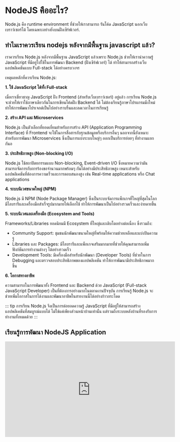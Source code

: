 # NodeJS คืออะไร?

Node.js คือ runtime environment ที่ช่วยให้เราสามารถ รันโค้ด JavaScript นอกเว็บเบราว์เซอร์ได้ โดยเฉพาะอย่างยิ่งบนฝั่งเซิร์ฟเวอร์.

## ทำไมเราควรเรียน nodejs หลังจากมีพื้นฐาน javascript แล้ว?

เราควรเรียน Node.js หลังจากมีพื้นฐาน JavaScript แล้วเพราะ Node.js ช่วยให้เรานำความรู้ JavaScript ที่มีอยู่ไปใช้ในการพัฒนา Backend (ฝั่งเซิร์ฟเวอร์) ได้ ทำให้สามารถสร้างเว็บแอปพลิเคชันแบบ Full-stack ได้อย่างครบวงจร

เหตุผลหลักที่ควรเรียน Node.js:

**1. ใช้ JavaScript ได้ทั้ง Full-stack**

เมื่อเราเชี่ยวชาญ JavaScript ฝั่ง Frontend (สำหรับเว็บเบราว์เซอร์) อยู่แล้ว การเรียน Node.js จะช่วยให้เราใช้ภาษาเดียวกันในการเขียนโค้ดฝั่ง Backend ได้ ไม่ต้องเรียนรู้ภาษาโปรแกรมมิ่งใหม่ ทำให้การพัฒนาโปรเจกต์เป็นไปอย่างราบรื่นและลดเวลาในการเรียนรู้

**2. สร้าง API และ Microservices**

Node.js เป็นตัวเลือกที่ยอดเยี่ยมสำหรับการสร้าง API (Application Programming Interface) ที่ Frontend จะใช้ในการสื่อสารกับฐานข้อมูลหรือบริการอื่นๆ นอกจากนี้ยังเหมาะสำหรับการพัฒนา Microservices ซึ่งเป็นการแบ่งระบบใหญ่ๆ ออกเป็นบริการย่อยๆ ที่ทำงานแยกกันอ

**3. ประสิทธิภาพสูง (Non-blocking I/O)**

Node.js ใช้สถาปัตยกรรมแบบ Non-blocking, Event-driven I/O ซึ่งหมายความว่ามันสามารถจัดการกับการร้องขอจำนวนมากพร้อมๆ กันได้อย่างมีประสิทธิภาพสูง เหมาะสำหรับแอปพลิเคชันที่ต้องการความเร็วและการตอบสนองสูง เช่น Real-time applications หรือ Chat applications

**4. ระบบนิเวศขนาดใหญ่ (NPM)**

Node.js มี NPM (Node Package Manager) ซึ่งเป็นระบบจัดการแพ็กเกจที่ใหญ่ที่สุดในโลก มีไลบรารีและเครื่องมือสำเร็จรูปมากมายให้เลือกใช้ ทำให้การพัฒนาเป็นไปอย่างรวดเร็วและง่ายดายขึ้น

**5. ระบบนิเวศและเครื่องมือ (Ecosystem and Tools)**

Frameworks/Libraries ยอดนิยมมี Ecosystem ที่ใหญ่และเติบโตอย่างต่อเนื่อง ซึ่งรวมถึง:
- Community Support: ชุมชนนักพัฒนาขนาดใหญ่ที่พร้อมให้ความช่วยเหลือและแบ่งปันความรู้
- Libraries และ Packages: มีไลบรารีและแพ็กเกจเสริมมากมายที่ช่วยให้คุณสามารถเพิ่มฟังก์ชันการทำงานต่างๆ ได้อย่างรวดเร็ว
- Development Tools: มีเครื่องมือสำหรับนักพัฒนา (Developer Tools) ที่ช่วยในการ Debugging และตรวจสอบประสิทธิภาพของแอปพลิเคชัน ทำให้การพัฒนามีประสิทธิภาพมากขึ้น

**6. โอกาสทางอาชีพ**

ความสามารถในการพัฒนาทั้ง Frontend และ Backend ด้วย JavaScript (Full-stack JavaScript Developer) เป็นที่ต้องการอย่างมากในตลาดงานปัจจุบัน การเรียนรู้ Node.js จะช่วยเพิ่มโอกาสในการได้งานและพัฒนาอาชีพในสายงานนี้ได้อย่างก้าวกระโดด

::: tip
การเรียน Node.js จึงเป็นการต่อยอดความรู้ JavaScript ที่มีอยู่ให้สามารถสร้างแอปพลิเคชันที่สมบูรณ์แบบได้ ไม่ใช่แค่เพียงส่วนหน้าบ้านเท่านั้น แต่รวมถึงระบบหลังบ้านที่รองรับการทำงานทั้งหมดด้วย
:::

## เรียนรู้การพัฒนา NodeJS Application

<iframe width="560" height="315" src="https://www.youtube.com/embed/xQqq8fk-wlY?si=Lwb2-x5qpTpoHSGa" title="YouTube video player" frameborder="0" allow="accelerometer; autoplay; clipboard-write; encrypted-media; gyroscope; picture-in-picture; web-share" referrerpolicy="strict-origin-when-cross-origin" allowfullscreen></iframe>